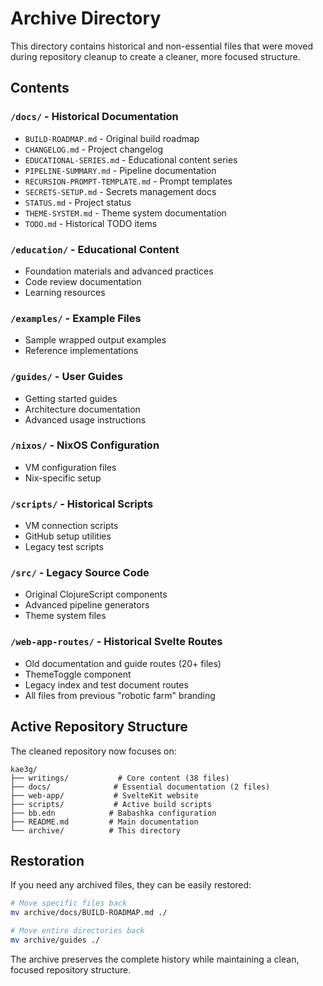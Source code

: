 # Archive Directory

This directory contains historical and non-essential files that were moved during repository cleanup to create a cleaner, more focused structure.

## Contents

### `/docs/` - Historical Documentation
- `BUILD-ROADMAP.md` - Original build roadmap
- `CHANGELOG.md` - Project changelog
- `EDUCATIONAL-SERIES.md` - Educational content series
- `PIPELINE-SUMMARY.md` - Pipeline documentation
- `RECURSION-PROMPT-TEMPLATE.md` - Prompt templates
- `SECRETS-SETUP.md` - Secrets management docs
- `STATUS.md` - Project status
- `THEME-SYSTEM.md` - Theme system documentation
- `TODO.md` - Historical TODO items

### `/education/` - Educational Content
- Foundation materials and advanced practices
- Code review documentation
- Learning resources

### `/examples/` - Example Files
- Sample wrapped output examples
- Reference implementations

### `/guides/` - User Guides
- Getting started guides
- Architecture documentation
- Advanced usage instructions

### `/nixos/` - NixOS Configuration
- VM configuration files
- Nix-specific setup

### `/scripts/` - Historical Scripts
- VM connection scripts
- GitHub setup utilities
- Legacy test scripts

### `/src/` - Legacy Source Code
- Original ClojureScript components
- Advanced pipeline generators
- Theme system files

### `/web-app-routes/` - Historical Svelte Routes
- Old documentation and guide routes (20+ files)
- ThemeToggle component
- Legacy index and test document routes
- All files from previous "robotic farm" branding

## Active Repository Structure

The cleaned repository now focuses on:

```
kae3g/
├── writings/           # Core content (38 files)
├── docs/              # Essential documentation (2 files)
├── web-app/           # SvelteKit website
├── scripts/           # Active build scripts
├── bb.edn            # Babashka configuration
├── README.md         # Main documentation
└── archive/          # This directory
```

## Restoration

If you need any archived files, they can be easily restored:

```bash
# Move specific files back
mv archive/docs/BUILD-ROADMAP.md ./

# Move entire directories back
mv archive/guides ./
```

The archive preserves the complete history while maintaining a clean, focused repository structure.
